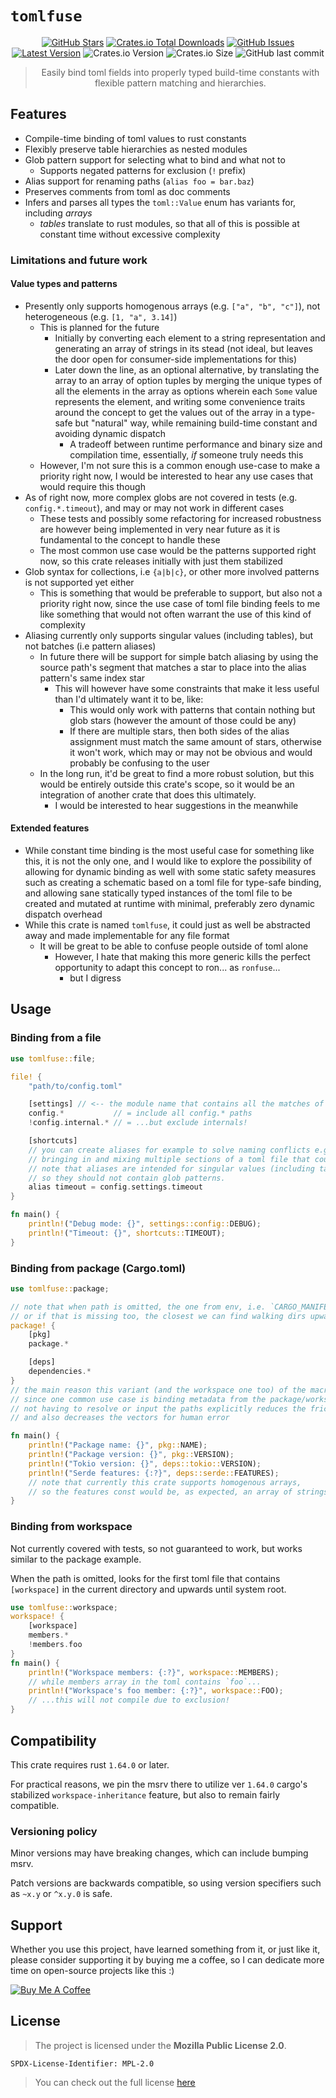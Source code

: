 # `tomlfuse`

<div align="center" style="text-align: center;">

[![GitHub Stars](https://img.shields.io/github/stars/orgrinrt/tomlfuse.svg)](https://github.com/orgrinrt/tomlfuse/stargazers)
[![Crates.io Total Downloads](https://img.shields.io/crates/d/tomlfuse)](https://crates.io/crates/tomlfuse)
[![GitHub Issues](https://img.shields.io/github/issues/orgrinrt/tomlfuse.svg)](https://github.com/orgrinrt/tomlfuse/issues)
[![Latest Version](https://img.shields.io/badge/version-0.0.1-red.svg?label=latest)](https://github.com/orgrinrt/tomlfuse)
![Crates.io Version](https://img.shields.io/crates/v/tomlfuse?logoSize=auto&color=%23FDC700&link=https%3A%2F%2Fcrates.io%2Fcrates%2Ftomlfuse)
![Crates.io Size](https://img.shields.io/crates/size/tomlfuse?color=%23C27AFF&link=https%3A%2F%2Fcrates.io%2Fcrates%2Ftomlfuse)
![GitHub last commit](https://img.shields.io/github/last-commit/orgrinrt/tomlfuse?color=%23009689&link=https%3A%2F%2Fgithub.com%2Forgrinrt%2Ftomlfuse)

> Easily bind toml fields into properly typed build-time constants with flexible pattern matching and hierarchies.


</div>

## Features

- Compile-time binding of toml values to rust constants
- Flexibly preserve table hierarchies as nested modules
- Glob pattern support for selecting what to bind and what not to
    - Supports negated patterns for exclusion (`!` prefix)
- Alias support for renaming paths (`alias foo = bar.baz`)
- Preserves comments from toml as doc comments
- Infers and parses all types the `toml::Value` enum has variants for, including *arrays*
    - *tables* translate to rust modules, so that all of this is possible at constant time without excessive complexity

### Limitations and future work

#### Value types and patterns

- Presently only supports homogenous arrays (e.g. `["a", "b", "c"]`), not heterogeneous (e.g. `[1, "a", 3.14]`)
    - This is planned for the future
        - Initially by converting each element to a string representation and generating an array of strings in its stead (not ideal, but leaves the door open for consumer-side implementations for this)
        - Later down the line, as an optional alternative, by translating the array to an array of option tuples by merging the unique types of all the elements in the array as options wherein each
          `Some` value represents the element, and writing some convenience traits around the concept to get the values out of the array in a type-safe but "natural" way, while remaining build-time constant and avoiding dynamic dispatch
            - A tradeoff between runtime performance and binary size and compilation time, essentially,
              *if* someone truly needs this
    - However, I'm not sure this is a common enough use-case to make a priority right now, I would be interested to hear any use cases that would require this though
- As of right now, more complex globs are not covered in tests (e.g.
  `config.*.timeout`), and may or may not work in different cases
    - These tests and possibly some refactoring for increased robustness are however being implemented in very near future as it is fundamental to the concept to handle these
    - The most common use case would be the patterns supported right now, so this crate releases initially with just them stabilized
- Glob syntax for collections, i.e `{a|b|c}`, or other more involved patterns is not supported yet either
    - This is something that would be preferable to support, but also not a priority right now, since the use case of toml file binding feels to me like something that would not often warrant the use of this kind of complexity
- Aliasing currently only supports singular values (including tables), but not batches (i.e pattern aliases)
    - In future there will be support for simple batch aliasing by using the source path's segment that matches a star to place into the alias pattern's same index star
        - This will however have some constraints that make it less useful than I'd ultimately want it to be, like:
            - This would only work with patterns that contain nothing but glob stars (however the amount of those could be any)
            - If there are multiple stars, then both sides of the alias assignment must match the same amount of stars, otherwise it won't work, which may or may not be obvious and would probably be confusing to the user
    - In the long run, it'd be great to find a more robust solution, but this would be entirely outside this crate's scope, so it would be an integration of another crate that does this ultimately.
        - I would be interested to hear suggestions in the meanwhile

#### Extended features

- While constant time binding is the most useful case for something like this, it is not the only one, and I would like to explore the possibility of allowing for dynamic binding as well with some static safety measures such as creating a schematic based on a toml file for type-safe binding, and allowing sane statically typed instances of the toml file to be created and mutated at runtime with minimal, preferably zero dynamic dispatch overhead
- While this crate is named `tomlfuse`, it could just as well be abstracted away and made implementable for any file format
    - It will be great to be able to confuse people outside of toml alone
        - However, I hate that making this more generic kills the perfect opportunity to adapt this concept to ron... as
          `ronfuse`...
            - but I digress

## Usage

### Binding from a file

```rust
use tomlfuse::file;

file! {
    "path/to/config.toml"

    [settings] // <-- the module name that contains all the matches of the below patterns
    config.*           // = include all config.* paths
    !config.internal.* // = ...but exclude internals!

    [shortcuts]
    // you can create aliases for example to solve naming conflicts e.g when 
    // bringing in and mixing multiple sections of a toml file that could have same named fields.
    // note that aliases are intended for singular values (including tables though!)
    // so they should not contain glob patterns.
    alias timeout = config.settings.timeout
}

fn main() {
    println!("Debug mode: {}", settings::config::DEBUG);
    println!("Timeout: {}", shortcuts::TIMEOUT);
}
```

### Binding from package (Cargo.toml)

```rust
use tomlfuse::package;

// note that when path is omitted, the one from env, i.e. `CARGO_MANIFEST_DIR`, is used,
// or if that is missing too, the closest we can find walking dirs upwards until system root
package! {
    [pkg]
    package.*

    [deps]
    dependencies.*
}
// the main reason this variant (and the workspace one too) of the macro exist is for convenience,
// since one common use case is binding metadata from the package/workspace into the codebase.
// not having to resolve or input the paths explicitly reduces the friction of using this crate
// and also decreases the vectors for human error

fn main() {
    println!("Package name: {}", pkg::NAME);
    println!("Package version: {}", pkg::VERSION);
    println!("Tokio version: {}", deps::tokio::VERSION);
    println!("Serde features: {:?}", deps::serde::FEATURES);
    // note that currently this crate supports homogenous arrays, 
    // so the features const would be, as expected, an array of strings!
}
```

### Binding from workspace

Not currently covered with tests, so not guaranteed to work, but works similar to the package example.

When the path is omitted, looks for the first toml file that contains
`[workspace]` in the current directory and upwards until system root.

```rust
use tomlfuse::workspace;
workspace! {
    [workspace]
    members.*
    !members.foo
}
fn main() {
    println!("Workspace members: {:?}", workspace::MEMBERS);
    // while members array in the toml contains `foo`...
    println!("Workspace's foo member: {:?}", workspace::FOO);
    // ...this will not compile due to exclusion!
}
```

## Compatibility

This crate requires rust `1.64.0` or later.

For practical reasons, we pin the msrv there to utilize ver `1.64.0` cargo's stabilized
`workspace-inheritance` feature, but also to remain fairly compatible.

### Versioning policy

Minor versions may have breaking changes, which can include bumping msrv.

Patch versions are backwards compatible, so using version specifiers such as `~x.y` or `^x.y.0` is safe.

## Support

Whether you use this project, have learned something from it, or just like it, please consider supporting it by buying me a coffee, so I can dedicate more time on open-source projects like this :)

<a href="https://buymeacoffee.com/orgrinrt" target="_blank"><img src="https://www.buymeacoffee.com/assets/img/custom_images/orange_img.png" alt="Buy Me A Coffee" style="height: auto !important;width: auto !important;" ></a>

## License

> The project is licensed under the **Mozilla Public License 2.0**.

`SPDX-License-Identifier: MPL-2.0`

> You can check out the full license [here](https://github.com/orgrinrt/tomlfuse/blob/master/LICENSE)
